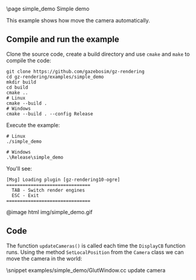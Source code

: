 \page simple_demo Simple demo

This example shows how move the camera automatically.

## Compile and run the example

Clone the source code, create a build directory and use `cmake` and `make` to compile the code:

```{.sh}
git clone https://github.com/gazebosim/gz-rendering
cd gz-rendering/examples/simple_demo
mkdir build
cd build
cmake ..
# Linux
cmake --build .
# Windows
cmake --build . --config Release
```
Execute the example:

```{.sh}
# Linux
./simple_demo

# Windows
.\Release\simple_demo
```

You'll see:

```{.sh}
[Msg] Loading plugin [gz-rendering10-ogre]
===============================
  TAB - Switch render engines
  ESC - Exit
===============================
```

@image html img/simple_demo.gif

## Code

The function `updateCameras()` is called each time the `DisplayCB` function runs. Using the method `SetLocalPosition` from the `Camera` class we can move the camera in the world:

\snippet examples/simple_demo/GlutWindow.cc update camera
